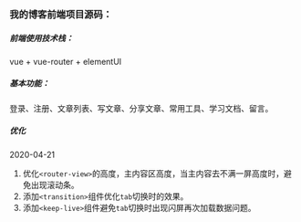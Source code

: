 ### 我的博客前端项目源码：

##### 前端使用技术栈：

vue + vue-router + elementUI

##### 基本功能：

登录、注册、文章列表、写文章、分享文章、常用工具、学习文档、留言。

##### 优化

2020-04-21

1. 优化`<router-view>`的高度，主内容区高度，当主内容去不满一屏高度时，避免出现滚动条。
2. 添加`<transition>`组件优化`tab`切换时的效果。
3. 添加`<keep-live>`组件避免`tab`切换时出现闪屏再次加载数据问题。